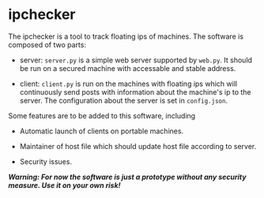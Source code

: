 # ipchecker

The ipchecker is a tool to track floating ips of machines. The software is composed of two parts:

- server: `server.py` is a simple web server supported by `web.py`. It should be run on a secured machine with accessable and stable address.

- client: `client.py` is run on the machines with floating ips which will continuously send posts with information about the machine's ip to the server. The configuration about the server is set in `config.json`.

Some features are to be added to this software, including

- Automatic launch of clients on portable machines.

- Maintainer of host file which should update host file according to server.

- Security issues.

___Warning: For now the software is just a prototype without any security measure. Use it on your own risk!___